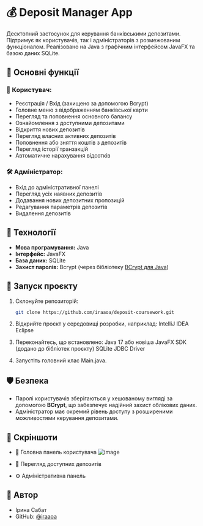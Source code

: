 # 💰 Deposit Manager App

Десктопний застосунок для керування банківськими депозитами. Підтримує як користувачів, так і адміністраторів з розмежованим функціоналом. Реалізовано на Java з графічним інтерфейсом JavaFX та базою даних SQLite.

## 🔑 Основні функції

### 👤 Користувач:
- Реєстрація / Вхід (захищено за допомогою Bcrypt)
- Головне меню з відображенням банківської карти
- Перегляд та поповнення основного балансу
- Ознайомлення з доступними депозитами
- Відкриття нових депозитів
- Перегляд власних активних депозитів
- Поповнення або зняття коштів з депозитів
- Перегляд історії транзакцій
- Автоматичне нарахування відсотків

### 🛠️ Адміністратор:
- Вхід до адміністративної панелі
- Перегляд усіх наявних депозитів
- Додавання нових депозитних пропозицій
- Редагування параметрів депозитів
- Видалення депозитів

## 🧰 Технології

- **Мова програмування:** Java
- **Інтерфейс:** JavaFX
- **База даних:** SQLite
- **Захист паролів:** Bcrypt (через бібліотеку [BCrypt для Java](https://github.com/patrickfav/bcrypt))

## 🚀 Запуск проєкту

1. Склонуйте репозиторій:
   ```bash
   git clone https://github.com/iraaoa/deposit-coursework.git
   
2. Відкрийте проєкт у середовищі розробки, наприклад:
IntelliJ IDEA
Eclipse

3. Переконайтесь, що встановлено:
Java 17 або новіша
JavaFX SDK (додано до бібліотек проєкту)
SQLite JDBC Driver

4. Запустіть головний клас Main.java.


## 🛡 Безпека

- Паролі користувачів зберігаються у хешованому вигляді за допомогою **BCrypt**, що забезпечує надійний захист облікових даних.
- Адміністратор має окремий рівень доступу з розширеними можливостями керування депозитами.

## 📸 Скріншоти

- 🧾 Головна панель користувача
![image](https://github.com/user-attachments/assets/3af0b724-6fbf-42ba-be61-ee8fb206e2fd)

- 💼 Перегляд доступних депозитів
- ⚙️ Адміністративна панель


## 👤 Автор

- Ірина Сабат
- GitHub: [@iraaoa](https://github.com/iraaoa)
